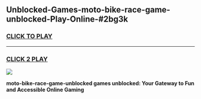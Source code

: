 
## Unblocked-Games-moto-bike-race-game-unblocked-Play-Online-#2bg3k
<h3>
<a href="https://premium.freeplayer.one?title=moto-bike-race-game-unblocked&ref=27F">CLICK TO PLAY</a></h3>
<hr>

<h3>
<a href="https://premium.freeplayer.one?title=moto-bike-race-game-unblocked&ref=27F">CLICK 2 PLAY</a>
  
</h3>

<a href="https://premium.freeplayer.one?title=moto-bike-race-game-unblocked&ref=27F"><img src="https://clearcache.store/games.png"></a>


**moto-bike-race-game-unblocked games unblocked: Your Gateway to Fun and Accessible Online Gaming**
